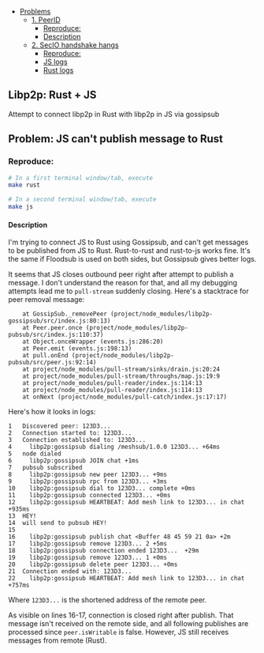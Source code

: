 - [Problems](#problems)
  - [1. PeerID](#1-peerid)
    - [Reproduce:](#reproduce)
    - [Description](#description)
  - [2. SecIO handshake hangs](#2-secio-handshake-hangs)
    - [Reproduce:](#reproduce-1)
    - [JS logs](#js-logs)
    - [Rust logs](#rust-logs)

## Libp2p: Rust + JS
Attempt to connect libp2p in Rust with libp2p in JS via gossipsub

## Problem: JS can't publish message to Rust
### Reproduce:
```bash
# In a first terminal window/tab, execute
make rust 

# In a second terminal window/tab, execute
make js
```
#### Description
I'm trying to connect JS to Rust using Gossipsub, and can't get messages to be published from JS to Rust. Rust-to-rust and rust-to-js works fine. It's the same if Floodsub is used on both sides, but Gossipsub gives better logs.

It seems that JS closes outbound peer right after attempt to publish a message. I don't understand the reason for that, and all my debugging attempts lead me to `pull-stream` suddenly closing. Here's a stacktrace for peer removal message:

```
    at GossipSub._removePeer (project/node_modules/libp2p-gossipsub/src/index.js:80:13)
    at Peer.peer.once (project/node_modules/libp2p-pubsub/src/index.js:110:37)
    at Object.onceWrapper (events.js:286:20)
    at Peer.emit (events.js:198:13)
    at pull.onEnd (project/node_modules/libp2p-pubsub/src/peer.js:92:14)
    at project/node_modules/pull-stream/sinks/drain.js:20:24
    at project/node_modules/pull-stream/throughs/map.js:19:9
    at project/node_modules/pull-reader/index.js:114:13
    at project/node_modules/pull-reader/index.js:114:13
    at onNext (project/node_modules/pull-catch/index.js:17:17)
```

Here's how it looks in logs:
```
1   Discovered peer: 123D3...
2   Connection started to: 123D3...
3   Connection established to: 123D3...
4     libp2p:gossipsub dialing /meshsub/1.0.0 123D3... +64ms
5   node dialed
6     libp2p:gossipsub JOIN chat +1ms
7   pubsub subscribed
8     libp2p:gossipsub new peer 123D3... +9ms
9     libp2p:gossipsub rpc from 123D3... +3ms
10    libp2p:gossipsub dial to 123D3... complete +0ms
11    libp2p:gossipsub connected 123D3... +0ms
12    libp2p:gossipsub HEARTBEAT: Add mesh link to 123D3... in chat +935ms
13  HEY!
14  will send to pubsub HEY!
15  
16    libp2p:gossipsub publish chat <Buffer 48 45 59 21 0a> +2m
17    libp2p:gossipsub remove 123D3... 2 +5ms
18    libp2p:gossipsub connection ended 123D3...  +29m
19    libp2p:gossipsub remove 123D3... 1 +0ms
20    libp2p:gossipsub delete peer 123D3... +0ms
21  Connection ended with: 123D3...
22    libp2p:gossipsub HEARTBEAT: Add mesh link to 123D3... in chat +757ms
```
Where `123D3...` is the shortened address of the remote peer.

As visible on lines 16-17, connection is closed right after publish. That message isn't received on the remote side, and all following publishes are processed since `peer.isWritable` is false. However, JS still receives messages from remote (Rust).